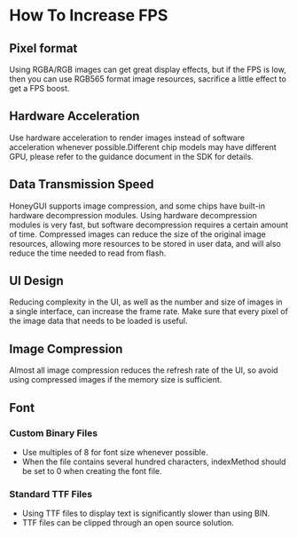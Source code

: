 # How To Increase FPS

## Pixel format

Using RGBA/RGB images can get great display effects, but if the FPS is low, then you can use RGB565 format image resources, sacrifice a little effect to get a FPS boost.

## Hardware Acceleration

Use hardware acceleration to render images instead of software acceleration whenever possible.Different chip models may have different GPU, please refer to the guidance document in the SDK for details.

## Data Transmission Speed

HoneyGUI supports image compression, and some chips have built-in hardware decompression modules. Using hardware decompression modules is very fast, but software decompression requires a certain amount of time. Compressed images can reduce the size of the original image resources, allowing more resources to be stored in user data, and will also reduce the time needed to read from flash.

## UI Design

Reducing complexity in the UI, as well as the number and size of images in a single interface, can increase the frame rate. Make sure that every pixel of the image data that needs to be loaded is useful.

## Image Compression

Almost all image compression reduces the refresh rate of the UI, so avoid using compressed images if the memory size is sufficient.

## Font

### Custom Binary Files

* Use multiples of 8 for font size whenever possible.
* When the file contains several hundred characters, indexMethod should be set to 0 when creating the font file.

### Standard TTF Files

* Using TTF files to display text is significantly slower than using BIN.
* TTF files can be clipped through an open source solution.
